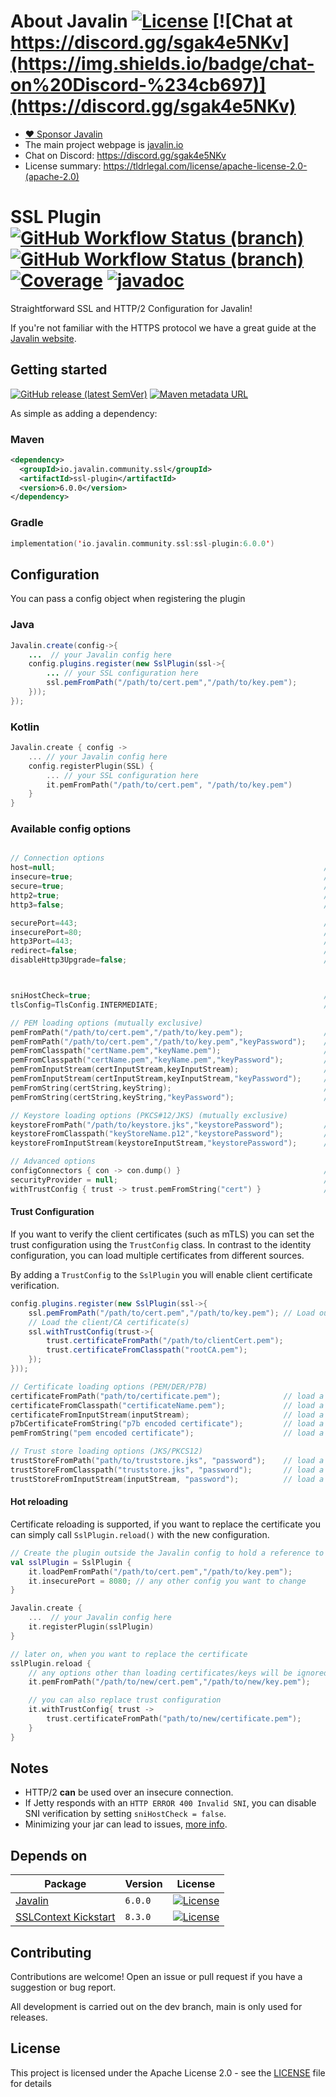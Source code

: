 # About Javalin [![License](https://img.shields.io/badge/License-Apache%202.0-blue.svg)](https://opensource.org/licenses/Apache-2.0) [![Chat at https://discord.gg/sgak4e5NKv](https://img.shields.io/badge/chat-on%20Discord-%234cb697)](https://discord.gg/sgak4e5NKv)

* [:heart: Sponsor Javalin](https://github.com/sponsors/tipsy)
* The main project webpage is [javalin.io](https://javalin.io)
* Chat on Discord: https://discord.gg/sgak4e5NKv
* License summary: https://tldrlegal.com/license/apache-license-2.0-(apache-2.0)

# SSL Plugin [![GitHub Workflow Status (branch)](https://img.shields.io/github/actions/workflow/status/javalin/javalin-ssl/main.yaml?branch=main&label=main&logo=githubactions&logoColor=white)](https://github.com/javalin/javalin-ssl/actions?query=branch%3Amain) [![GitHub Workflow Status (branch)](https://img.shields.io/github/actions/workflow/status/javalin/javalin-ssl/main.yaml?branch=dev&label=dev&logo=githubactions&logoColor=white)](https://github.com/javalin/javalin-ssl/actions?query=branch%3Adev) [![Coverage](https://codecov.io/gh/javalin/javalin-ssl/branch/dev/graphs/badge.svg)](https://app.codecov.io/gh/javalin/javalin-ssl) [![javadoc](https://javadoc.io/badge2/io.javalin.community.ssl/ssl-plugin/javadoc.svg)](https://javadoc.io/doc/io.javalin.community.ssl/ssl-plugin)

Straightforward SSL and HTTP/2 Configuration for Javalin!

If you're not familiar with the HTTPS protocol we have a great guide at the [Javalin website](https://javalin.io/tutorials/javalin-ssl-tutorial).

## Getting started

[![GitHub release (latest SemVer)](https://img.shields.io/github/v/release/javalin/javalin-ssl?label=Latest%20Release)](https://github.com/javalin/javalin-ssl/releases) [![Maven metadata URL](https://img.shields.io/maven-metadata/v?metadataUrl=https%3A%2F%2Frepo.reposilite.com%2Fsnapshots%2Fio%2Fjavalin%2Fcommunity%2Fssl%2Fssl-plugin%2Fmaven-metadata.xml&label=Latest%20Snapshot)](https://repo.reposilite.com/#/snapshots/io/javalin/community/ssl/ssl-plugin)


As simple as adding a dependency:
### Maven

```xml
<dependency>
  <groupId>io.javalin.community.ssl</groupId>
  <artifactId>ssl-plugin</artifactId>
  <version>6.0.0</version>
</dependency>
```
### Gradle

```kotlin
implementation('io.javalin.community.ssl:ssl-plugin:6.0.0')
```


## Configuration

You can pass a config object when registering the plugin

### Java

```java
Javalin.create(config->{
    ...  // your Javalin config here
    config.plugins.register(new SslPlugin(ssl->{
        ... // your SSL configuration here
        ssl.pemFromPath("/path/to/cert.pem","/path/to/key.pem");
    }));
});
```

### Kotlin

```kotlin
Javalin.create { config ->
    ... // your Javalin config here
    config.registerPlugin(SSL) {
        ... // your SSL configuration here
        it.pemFromPath("/path/to/cert.pem", "/path/to/key.pem")
    }
}
```

### Available config options

```kotlin

// Connection options
host=null;                                                            // Host to bind to, by default it will bind to all interfaces
insecure=true;                                                        // Toggle the default http (insecure) connector
secure=true;                                                          // Toggle the default https (secure) connector
http2=true;                                                           // Toggle HTTP/2 Support
http3=false;                                                          // Toggle HTTP/3 Support

securePort=443;                                                       // Port to use on the SSL (secure) connector (TCP)
insecurePort=80;                                                      // Port to use on the http (insecure) connector (TCP)
http3Port=443;                                                        // Port to use on the http3 connector (UDP)
redirect=false;                                                       // Redirect all http requests to https
disableHttp3Upgrade=false;                                            // Disable the HTTP/3 upgrade header 



sniHostCheck=true;                                                    // Enable SNI hostname verification
tlsConfig=TlsConfig.INTERMEDIATE;                                     // Set the TLS configuration. (by default Mozilla's intermediate)

// PEM loading options (mutually exclusive)
pemFromPath("/path/to/cert.pem","/path/to/key.pem");                  // load from the given paths
pemFromPath("/path/to/cert.pem","/path/to/key.pem","keyPassword");    // load from the given paths with the given key password
pemFromClasspath("certName.pem","keyName.pem");                       // load from the given paths in the classpath
pemFromClasspath("certName.pem","keyName.pem","keyPassword");         // load from the given paths in the classpath with the given key password
pemFromInputStream(certInputStream,keyInputStream);                   // load from the given input streams
pemFromInputStream(certInputStream,keyInputStream,"keyPassword");     // load from the given input streams with the given key password
pemFromString(certString,keyString);                                  // load from the given strings
pemFromString(certString,keyString,"keyPassword");                    // load from the given strings with the given key password

// Keystore loading options (PKCS#12/JKS) (mutually exclusive)
keystoreFromPath("/path/to/keystore.jks","keystorePassword");         // load the keystore from the given path
keystoreFromClasspath("keyStoreName.p12","keystorePassword");         // load the keystore from the given path in the classpath
keystoreFromInputStream(keystoreInputStream,"keystorePassword");      // load the keystore from the given input stream

// Advanced options
configConnectors { con -> con.dump() }                                // Set a Consumer to configure the connectors
securityProvider = null;                                              // Use a custom security provider
withTrustConfig { trust -> trust.pemFromString("cert") }              // Set the trust configuration, explained below.
```

#### Trust Configuration

If you want to verify the client certificates (such as mTLS) you can set the trust configuration using the `TrustConfig` class.
In contrast to the identity configuration, you can load multiple certificates from different sources.

By adding a `TrustConfig` to the `SslPlugin` you will enable client certificate verification.
```java
config.plugins.register(new SslPlugin(ssl->{
    ssl.pemFromPath("/path/to/cert.pem","/path/to/key.pem"); // Load our identity data
    // Load the client/CA certificate(s)
    ssl.withTrustConfig(trust->{
        trust.certificateFromPath("/path/to/clientCert.pem");
        trust.certificateFromClasspath("rootCA.pem");
    });
}));
```

```kotlin
// Certificate loading options (PEM/DER/P7B)
certificateFromPath("path/to/certificate.pem");              // load a PEM/DER/P7B cert from the given path
certificateFromClasspath("certificateName.pem");             // load a PEM/DER/P7B cert from the given path in the classpath
certificateFromInputStream(inputStream);                     // load a PEM/DER/P7B cert from the given input stream
p7bCertificateFromString("p7b encoded certificate");         // load a P7B cert from the given string
pemFromString("pem encoded certificate");                    // load a PEM cert from the given string

// Trust store loading options (JKS/PKCS12)
trustStoreFromPath("path/to/truststore.jks", "password");    // load a trust store from the given path
trustStoreFromClasspath("truststore.jks", "password");       // load a trust store from the given path in the classpath
trustStoreFromInputStream(inputStream, "password");          // load a trust store from the given input stream
```


#### Hot reloading
Certificate reloading is supported, if you want to replace the certificate you can simply call `SslPlugin.reload()` with the new configuration.

```kotlin
// Create the plugin outside the Javalin config to hold a reference to reload it
val sslPlugin = SslPlugin { 
    it.loadPemFromPath("/path/to/cert.pem","/path/to/key.pem");
    it.insecurePort = 8080; // any other config you want to change
}

Javalin.create {
    ...  // your Javalin config here
    it.registerPlugin(sslPlugin)
}

// later on, when you want to replace the certificate
sslPlugin.reload {
    // any options other than loading certificates/keys will be ignored.
    it.pemFromPath("/path/to/new/cert.pem","/path/to/new/key.pem");

    // you can also replace trust configuration
    it.withTrustConfig{ trust ->
        trust.certificateFromPath("path/to/new/certificate.pem");
    }
}
``` 



## Notes

- HTTP/2 **can** be used over an insecure connection.
- If Jetty responds with an `HTTP ERROR 400 Invalid SNI`, you can disable SNI verification by
  setting `sniHostCheck = false`.
- Minimizing your jar can lead to issues, [more info](https://github.com/javalin/javalin-ssl/issues/59).   

## Depends on

| Package                                       | Version | License                                                                                                              |
|-----------------------------------------------|---------|----------------------------------------------------------------------------------------------------------------------|
| [Javalin](https://github.com/javalin/javalin) | `6.0.0` | [![License](https://img.shields.io/badge/License-Apache%202.0-blue.svg)](https://opensource.org/licenses/Apache-2.0) |
 | [SSLContext Kickstart](https://github.com/Hakky54/sslcontext-kickstart) | `8.3.0` | [![License](https://img.shields.io/badge/License-Apache%202.0-blue.svg)](https://opensource.org/licenses/Apache-2.0) |

## Contributing

Contributions are welcome! Open an issue or pull request if you have a suggestion or bug report.

All development is carried out on the dev branch, main is only used for releases.


## License

This project is licensed under the Apache License 2.0 - see the [LICENSE](LICENSE) file for details




